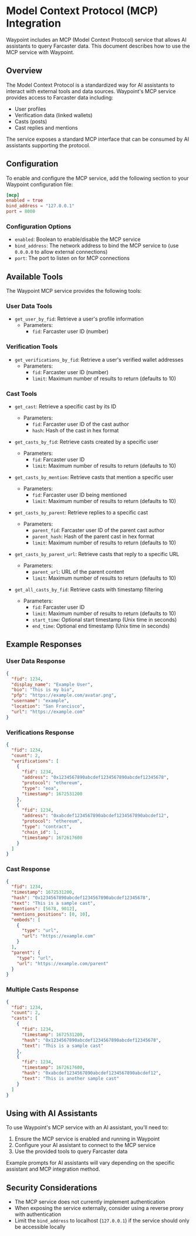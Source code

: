 # Model Context Protocol (MCP) Integration

Waypoint includes an MCP (Model Context Protocol) service that allows AI assistants to query Farcaster data. This document describes how to use the MCP service with Waypoint.

## Overview

The Model Context Protocol is a standardized way for AI assistants to interact with external tools and data sources. Waypoint's MCP service provides access to Farcaster data including:

- User profiles
- Verification data (linked wallets)
- Casts (posts)
- Cast replies and mentions

The service exposes a standard MCP interface that can be consumed by AI assistants supporting the protocol.

## Configuration

To enable and configure the MCP service, add the following section to your Waypoint configuration file:

```toml
[mcp]
enabled = true
bind_address = "127.0.0.1"
port = 8000
```

### Configuration Options

- `enabled`: Boolean to enable/disable the MCP service
- `bind_address`: The network address to bind the MCP service to (use `0.0.0.0` to allow external connections)
- `port`: The port to listen on for MCP connections

## Available Tools

The Waypoint MCP service provides the following tools:

### User Data Tools

- `get_user_by_fid`: Retrieve a user's profile information
  - Parameters:
    - `fid`: Farcaster user ID (number)

### Verification Tools

- `get_verifications_by_fid`: Retrieve a user's verified wallet addresses
  - Parameters:
    - `fid`: Farcaster user ID (number)
    - `limit`: Maximum number of results to return (defaults to 10)

### Cast Tools

- `get_cast`: Retrieve a specific cast by its ID
  - Parameters:
    - `fid`: Farcaster user ID of the cast author
    - `hash`: Hash of the cast in hex format

- `get_casts_by_fid`: Retrieve casts created by a specific user
  - Parameters:
    - `fid`: Farcaster user ID
    - `limit`: Maximum number of results to return (defaults to 10)

- `get_casts_by_mention`: Retrieve casts that mention a specific user
  - Parameters:
    - `fid`: Farcaster user ID being mentioned
    - `limit`: Maximum number of results to return (defaults to 10)

- `get_casts_by_parent`: Retrieve replies to a specific cast
  - Parameters:
    - `parent_fid`: Farcaster user ID of the parent cast author
    - `parent_hash`: Hash of the parent cast in hex format
    - `limit`: Maximum number of results to return (defaults to 10)

- `get_casts_by_parent_url`: Retrieve casts that reply to a specific URL
  - Parameters:
    - `parent_url`: URL of the parent content
    - `limit`: Maximum number of results to return (defaults to 10)

- `get_all_casts_by_fid`: Retrieve casts with timestamp filtering
  - Parameters:
    - `fid`: Farcaster user ID
    - `limit`: Maximum number of results to return (defaults to 10)
    - `start_time`: Optional start timestamp (Unix time in seconds)
    - `end_time`: Optional end timestamp (Unix time in seconds)

## Example Responses

### User Data Response

```json
{
  "fid": 1234,
  "display_name": "Example User",
  "bio": "This is my bio",
  "pfp": "https://example.com/avatar.png",
  "username": "example",
  "location": "San Francisco",
  "url": "https://example.com"
}
```

### Verifications Response

```json
{
  "fid": 1234,
  "count": 2,
  "verifications": [
    {
      "fid": 1234,
      "address": "0x1234567890abcdef1234567890abcdef12345678",
      "protocol": "ethereum",
      "type": "eoa",
      "timestamp": 1672531200
    },
    {
      "fid": 1234,
      "address": "0xabcdef1234567890abcdef1234567890abcdef12",
      "protocol": "ethereum",
      "type": "contract",
      "chain_id": 1,
      "timestamp": 1672617600
    }
  ]
}
```

### Cast Response

```json
{
  "fid": 1234,
  "timestamp": 1672531200,
  "hash": "0x1234567890abcdef1234567890abcdef12345678",
  "text": "This is a sample cast",
  "mentions": [5678, 9012],
  "mentions_positions": [0, 10],
  "embeds": [
    {
      "type": "url",
      "url": "https://example.com"
    }
  ],
  "parent": {
    "type": "url",
    "url": "https://example.com/parent"
  }
}
```

### Multiple Casts Response

```json
{
  "fid": 1234,
  "count": 2,
  "casts": [
    {
      "fid": 1234,
      "timestamp": 1672531200,
      "hash": "0x1234567890abcdef1234567890abcdef12345678",
      "text": "This is a sample cast"
    },
    {
      "fid": 1234,
      "timestamp": 1672617600,
      "hash": "0xabcdef1234567890abcdef1234567890abcdef12",
      "text": "This is another sample cast"
    }
  ]
}
```

## Using with AI Assistants

To use Waypoint's MCP service with an AI assistant, you'll need to:

1. Ensure the MCP service is enabled and running in Waypoint
2. Configure your AI assistant to connect to the MCP service
3. Use the provided tools to query Farcaster data

Example prompts for AI assistants will vary depending on the specific assistant and MCP integration method.

## Security Considerations

- The MCP service does not currently implement authentication
- When exposing the service externally, consider using a reverse proxy with authentication
- Limit the `bind_address` to localhost (`127.0.0.1`) if the service should only be accessible locally